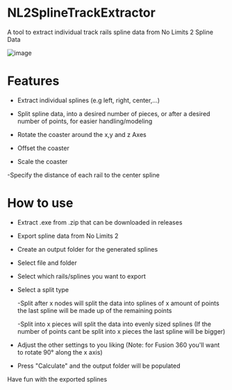 # NL2SplineTrackExtractor
A tool to extract individual track rails spline data from No Limits 2 Spline Data

![image](https://user-images.githubusercontent.com/109047611/210702032-1377828b-f68e-45d1-bf02-2b3f65079384.png)

# Features
  - Extract individual splines (e.g left, right, center,...)
  
  - Split spline data, into a desired number of pieces, or after a desired number of points, for easier handling/modeling
  
  - Rotate the coaster around the x,y and z Axes
 
  - Offset the coaster
  
  - Scale the coaster
  
  -Specify the distance of each rail to the center spline
 
 # How to use
  - Extract .exe from .zip that can be downloaded in releases
 
  - Export spline data from No Limits 2
  
  - Create an output folder for the generated splines
  
  - Select file and folder
  
  - Select which rails/splines you want to export
  
  - Select a split type
      
      -Split after x nodes will split the data into splines of x amount of points the last spline will be made up of the remaining points
      
      -Split into x pieces will split the data into evenly sized splines (If the number of points cant be split into x pieces the last spline will be bigger)
  
  - Adjust the other settings to you liking (Note: for Fusion 360 you'll want to rotate 90° along the x axis)
  
  - Press "Calculate" and the output folder will be populated
 
  Have fun with the exported splines
